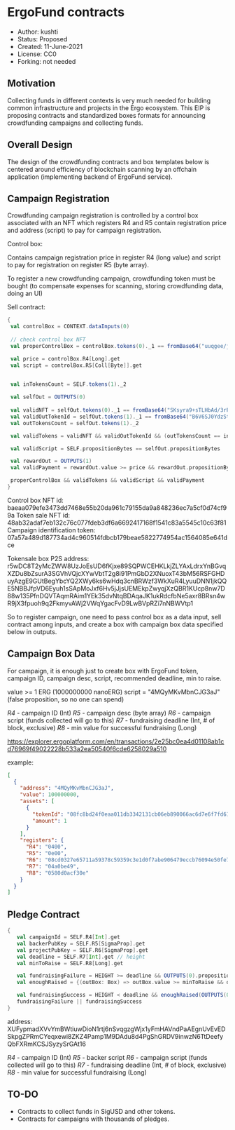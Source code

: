 # ErgoFund contracts

* Author: kushti
* Status: Proposed
* Created: 11-June-2021
* License: CC0
* Forking: not needed 

## Motivation 

Collecting funds in different contexts is very much needed for building common infrastructure and projects
 in the Ergo ecosystem. This EIP is proposing contracts and standardized boxes formats for announcing 
 crowdfunding campaigns and collecting funds.

## Overall Design

The design of the crowdfunding contracts and box templates below is centered around 
efficiency of blockchain scanning by an offchain application (implementing backend of ErgoFund service). 

## Campaign Registration

Crowdfunding campaign registration is controlled by a control box associated with an NFT which registers R4 and R5 
contain registration price and address (script) to pay for campaign registration.

Control box:

Contains campaign registration price in register R4 (long value) and script to pay for registration on register R5 
(byte array).

To register a new crowdfunding campaign, crowdfunding token must be bought (to compensate expenses for scanning, 
storing crowdfunding data, doing an UI) 

Sell contract:

```scala
{
 val controlBox = CONTEXT.dataInputs(0)
 
 // check control box NFT
 val properControlBox = controlBox.tokens(0)._1 == fromBase64("uuqgee/jRz3XRo5Vsg2pYceRVdqahII27Hpc8NdM+Zo=")

 val price = controlBox.R4[Long].get 
 val script = controlBox.R5[Coll[Byte]].get


 val inTokensCount = SELF.tokens(1)._2
 
 val selfOut = OUTPUTS(0)
 
 val validNFT = selfOut.tokens(0)._1 == fromBase64("SKsyra9+sTLHbAd/3rPfamaSQXFo8VQcg6VUXBDGP4E=") 
 val validOutTokenId = selfOut.tokens(1)._1 == fromBase64("B6V6SJ0YdzStTJYFFP28sXm+rlgid0lUrBVkCF5kHc4=") 
 val outTokensCount = selfOut.tokens(1)._2

 val validTokens = validNFT && validOutTokenId && (outTokensCount == inTokensCount - 1)

 val validScript = SELF.propositionBytes == selfOut.propositionBytes

 val rewardOut = OUTPUTS(1) 
 val validPayment = rewardOut.value >= price && rewardOut.propositionBytes == script

 properControlBox && validTokens && validScript && validPayment
}
```


Control box NFT id: baeaa079efe3473dd7468e55b20da961c79155da9a848236ec7a5cf0d74cf99a
Token sale NFT id: 48ab32adaf7eb132c76c077fdeb3df6a6692417168f1541c83a5545c10c63f81
Campaign identification token: 07a57a489d187734ad4c960514fdbcb179beae5822774954ac1564085e641dce

Tokensale box P2S address: r5wDC8T2yMcZWW8UzJoEsUD6fKjxe89SQPWCEHKLkjZLYAxLdrxYnBGvqXZDu8bZsurA3SGVhVQjcXYwVbtT2g8i91PmGbD2XNuoxT43bM56RSFGHDuyAzgE9GUtBegYbcYQ2XWy6ks6wHdq3cnBRWzf3WkXuR4LyuuDNN1jkQQE5NBBJfpVD6Eyuh1sSApMoJxf6Hv5jJjsUEMEkpZwyqjXzQBR1KUcp8nw7D88w135PfnDQVTAqmRAim1YEk35dvNtqBDAqaJK1ukRdcfbNe5axr8BRsn4wR9jX3fpuoh9q2FkmyvAWj2VWqYgacFvD9LwBVpRZi7nNBWVtp1

So to register campaign, one need to pass control box as a data input, sell contract among inputs, and create a box with 
campaign box data specified below in outputs.

## Campaign Box Data

For campaign, it is enough just to create box with ErgoFund token, campaign ID, campaign desc, script, recommended deadline, min to raise.

value >= 1 ERG (1000000000 nanoERG)
script = "4MQyMKvMbnCJG3aJ" (false proposition, so no one can spend)

*R4* - campaign ID (Int)
*R5* - campaign desc (byte array)
*R6* - campaign script (funds collected will go to this)
*R7* - fundraising deadline (Int, # of block, exclusive) 
*R8* - min value for successful fundraising (Long)  

https://explorer.ergoplatform.com/en/transactions/2e25bc0ea4d01108ab1cd76969f49022228b533a2ea50540f6cde6258029a510


example:

```json
[
  {
    "address": "4MQyMKvMbnCJG3aJ",
    "value": 100000000,
    "assets": [
      {
        "tokenId": "08fc8bd24f0eaa011db3342131cb06eb890066ac6d7e6f7fd61fcdd138bd1e2c",
        "amount": 1
      }
    ],
    "registers": {
      "R4": "0400",
      "R5": "0e00",
      "R6": "08cd0327e65711a59378c59359c3e1d0f7abe906479eccb76094e50fe79d743ccc15e6",
      "R7": "04a0be49",
      "R8": "0580d0acf30e"
    }
  }
]
```

## Pledge Contract

```scala
{
   val campaignId = SELF.R4[Int].get
   val backerPubKey = SELF.R5[SigmaProp].get
   val projectPubKey = SELF.R6[SigmaProp].get
   val deadline = SELF.R7[Int].get // height
   val minToRaise = SELF.R8[Long].get

   val fundraisingFailure = HEIGHT >= deadline && OUTPUTS(0).propositionBytes == backerPubKey.propBytes && OUTPUTS(0).value >= SELF.value 
   val enoughRaised = {(outBox: Box) => outBox.value >= minToRaise && outBox.propositionBytes == projectPubKey.propBytes && outBox.R4[Int].get == campaignId}

   val fundraisingSuccess = HEIGHT < deadline && enoughRaised(OUTPUTS(0))
   fundraisingFailure || fundraisingSuccess
}
```

address: XUFypmadXVvYmBWtiuwDioN1rtj6nSvqgzgWjx1yFmHAVndPaAEgnUvEvEDSkpgZPRmCYeqxewi8ZKZ4Pamp1M9DAdu8d4PgShGRDV9inwzN6TtDeefyQbFXRmKCSJSyzySrGAt16 

*R4* - campaign ID (Int)
*R5* - backer script
*R6* - campaign script (funds collected will go to this)
*R7* - fundraising deadline (Int, # of block, exclusive) 
*R8* - min value for successful fundraising (Long)


## TO-DO

* Contracts to collect funds in SigUSD and other tokens.  
* Contracts for campaigns with thousands of pledges.